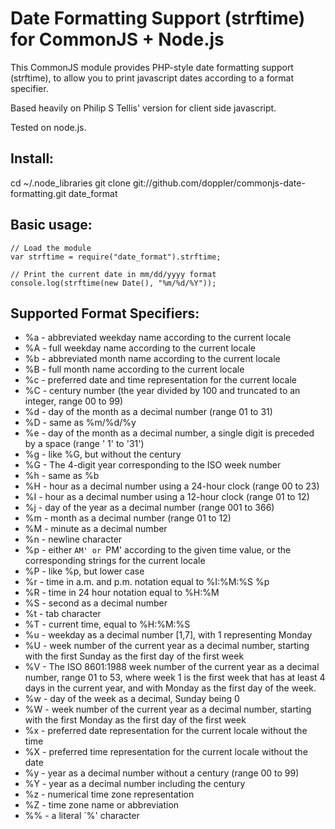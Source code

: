 Date Formatting Support (strftime) for CommonJS + Node.js
===========================================

This CommonJS module provides PHP-style date formatting support (strftime),
to allow you to print javascript dates according to a format specifier.

Based heavily on Philip S Tellis' version for client side javascript.

Tested on node.js. 

Install:
--------
cd ~/.node_libraries
git clone git://github.com/doppler/commonjs-date-formatting.git date_format

Basic usage:
-----------
    // Load the module
    var strftime = require("date_format").strftime;

    // Print the current date in mm/dd/yyyy format
    console.log(strftime(new Date(), "%m/%d/%Y"));

Supported Format Specifiers:
-------------------------
- %a - abbreviated weekday name according to the current locale
- %A - full weekday name according to the current locale
- %b - abbreviated month name according to the current locale
- %B - full month name according to the current locale
- %c - preferred date and time representation for the current locale
- %C - century number (the year divided by 100 and truncated to an integer, range 00 to 99)
- %d - day of the month as a decimal number (range 01 to 31)
- %D - same as %m/%d/%y
- %e - day of the month as a decimal number, a single digit is preceded by a space (range ' 1' to '31')
- %g - like %G, but without the century
- %G - The 4-digit year corresponding to the ISO week number
- %h - same as %b
- %H - hour as a decimal number using a 24-hour clock (range 00 to 23)
- %I - hour as a decimal number using a 12-hour clock (range 01 to 12)
- %j - day of the year as a decimal number (range 001 to 366)
- %m - month as a decimal number (range 01 to 12)
- %M - minute as a decimal number
- %n - newline character
- %p - either `AM' or `PM' according to the given time value, or the corresponding strings for the current locale
- %P - like %p, but lower case
- %r - time in a.m. and p.m. notation equal to %I:%M:%S %p
- %R - time in 24 hour notation equal to %H:%M
- %S - second as a decimal number
- %t - tab character
- %T - current time, equal to %H:%M:%S
- %u - weekday as a decimal number [1,7], with 1 representing Monday
- %U - week number of the current year as a decimal number, starting with the first Sunday as the first day of the first week
- %V - The ISO 8601:1988 week number of the current year as a decimal number, range 01 to 53, where week 1 is the first week that has at least 4 days in the current year, and with Monday as the first day of the week.
- %w - day of the week as a decimal, Sunday being 0
- %W - week number of the current year as a decimal number, starting with the first Monday as the first day of the first week
- %x - preferred date representation for the current locale without the time
- %X - preferred time representation for the current locale without the date
- %y - year as a decimal number without a century (range 00 to 99)
- %Y - year as a decimal number including the century
- %z - numerical time zone representation
- %Z - time zone name or abbreviation
- %% - a literal `%' character
